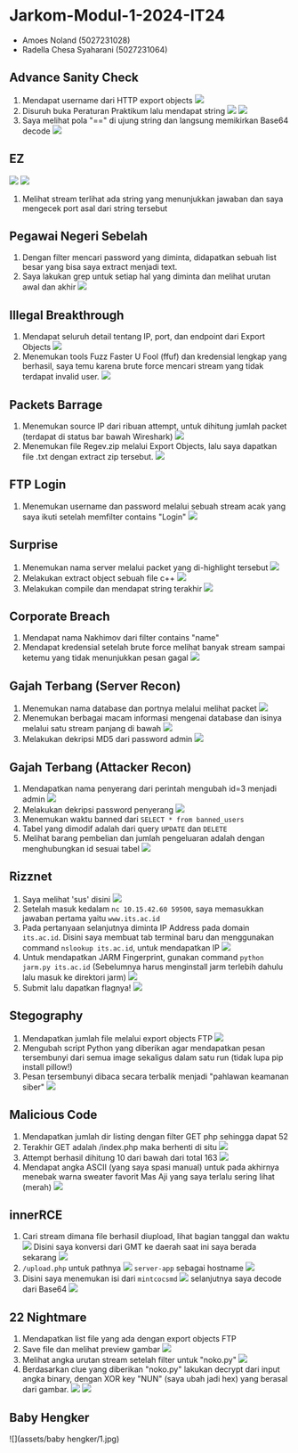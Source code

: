# Jarkom-Modul-1-2024-IT24

* Amoes Noland (5027231028)
* Radella Chesa Syaharani (5027231064)

## Advance Sanity Check

1. Mendapat username dari HTTP export objects
![](assets/sanity/1.png)
2. Disuruh buka Peraturan Praktikum lalu mendapat string
![](assets/sanity/2.png)
![](assets/sanity/3.png)
3. Saya melihat pola "==" di ujung string dan langsung memikirkan Base64 decode
![](assets/sanity/4.png)

## EZ

![](assets/ez/1.png)
![](assets/ez/2.png)
1. Melihat stream terlihat ada string yang menunjukkan jawaban dan saya mengecek port asal dari string tersebut

## Pegawai Negeri Sebelah

1. Dengan filter mencari password yang diminta, didapatkan sebuah list besar yang bisa saya extract menjadi text.
2. Saya lakukan grep untuk setiap hal yang diminta dan melihat urutan awal dan akhir
![](assets/pns/1.png)

## Illegal Breakthrough

1. Mendapat seluruh detail tentang IP, port, dan endpoint dari Export Objects
![](assets/illegal/1.png)
2. Menemukan tools Fuzz Faster U Fool (ffuf) dan kredensial lengkap yang berhasil, saya temu karena brute force mencari stream yang tidak terdapat invalid user.
![](assets/illegal/2.png)

## Packets Barrage

1. Menemukan source IP dari ribuan attempt, untuk dihitung jumlah packet (terdapat di status bar bawah Wireshark)
![](assets/packets/1.png)
2. Menemukan file Regev.zip melalui Export Objects, lalu saya dapatkan file .txt dengan extract zip tersebut.
![](assets/packets/2.png)

## FTP Login

1. Menemukan username dan password melalui sebuah stream acak yang saya ikuti setelah memfilter contains "Login"
![](assets/ftplogin/1.png)

## Surprise

1. Menemukan nama server melalui packet yang di-highlight tersebut
![](assets/surprise/1.png)
2. Melakukan extract object sebuah file c++
![](assets/surprise/2.png)
3. Melakukan compile dan mendapat string terakhir
![](assets/surprise/3.png)

## Corporate Breach

1. Mendapat nama Nakhimov dari filter contains "name"
2. Mendapat kredensial setelah brute force melihat banyak stream sampai ketemu yang tidak menunjukkan pesan gagal
![](assets/breach/1.png)

## Gajah Terbang (Server Recon)

1. Menemukan nama database dan portnya melalui melihat packet
![](assets/gajah1/1.png)
2. Menemukan berbagai macam informasi mengenai database dan isinya melalui satu stream panjang di bawah
![](assets/gajah1/2.png)
3. Melakukan dekripsi MD5 dari password admin
![](assets/gajah1/3.png)

## Gajah Terbang (Attacker Recon)

1. Mendapatkan nama penyerang dari perintah mengubah id=3 menjadi admin
![](assets/gajah2/1.png)
2. Melakukan dekripsi password penyerang
![](assets/gajah2/2.png)
3. Menemukan waktu banned dari `SELECT * from banned_users`
4. Tabel yang dimodif adalah dari query `UPDATE` dan `DELETE`
5. Melihat barang pembelian dan jumlah pengeluaran adalah dengan menghubungkan id sesuai tabel
![](assets/gajah2/3.png)

## Rizznet
1. Saya melihat 'sus' disini
![](assets/rizzset/1.jpg)
2. Setelah masuk kedalam `nc 10.15.42.60 59500`, saya memasukkan jawaban pertama yaitu `www.its.ac.id`
3. Pada pertanyaan selanjutnya diminta IP Address pada domain `its.ac.id`. Disini saya membuat tab terminal baru dan menggunakan command `nslookup its.ac.id`, untuk mendapatkan IP
![](assets/rizzset/2.jpg)
4. Untuk mendapatkan JARM Fingerprint, gunakan command `python jarm.py its.ac.id` (Sebelumnya harus menginstall jarm terlebih dahulu lalu masuk ke direktori jarm)
![](assets/rizzset/3.jpg)
5. Submit lalu dapatkan flagnya!
![](assets/rizzset/SOLVED.jpg)

## Stegography

1. Mendapatkan jumlah file melalui export objects FTP
![](assets/steg/1.png)
2. Mengubah script Python yang diberikan agar mendapatkan pesan tersembunyi dari semua image sekaligus dalam satu run (tidak lupa pip install pillow!)
3. Pesan tersembunyi dibaca secara terbalik menjadi "pahlawan keamanan siber"
![](assets/steg/2.png)

## Malicious Code

1. Mendapatkan jumlah dir listing dengan filter GET php sehingga dapat 52
2. Terakhir GET adalah /index.php maka berhenti di situ
![](assets/mali/1.png)
3. Attempt berhasil dihitung 10 dari bawah dari total 163
![](assets/mali/2.png)
4. Mendapat angka ASCII (yang saya spasi manual) untuk pada akhirnya menebak warna sweater favorit Mas Aji yang saya terlalu sering lihat (merah)
![](assets/mali/3.png)

## innerRCE
1. Cari stream dimana file berhasil diupload, lihat bagian tanggal dan waktu
![](assets/innerRCE/1.jpg)
Disini saya konversi dari GMT ke daerah saat ini saya berada sekarang
![](assets/innerRCE/2.jpg)
3. `/upload.php` untuk pathnya
![](assets/innerRCE/3.jpg)
`server-app` sebagai hostname
![](assets/innerRCE/hostname.jpg)
4. Disini saya menemukan isi dari `mintcocsmd`
![](assets/innerRCE/SOLVED.jpg)
selanjutnya saya decode dari Base64
![](assets/innerRCE/4.jpg)

## 22 Nightmare

1. Mendapatkan list file yang ada dengan export objects FTP
2. Save file dan melihat preview gambar
![](assets/22/1.png)
3. Melihat angka urutan stream setelah filter untuk "noko.py"
![](assets/22/2.png)
4. Berdasarkan clue yang diberikan "noko.py" lakukan decrypt dari input angka binary, dengan XOR key "NUN" (saya ubah jadi hex) yang berasal dari gambar.
![](assets/22/3.png)
![](assets/22/4.png)

## Baby Hengker
![](assets/baby hengker/1.jpg)
